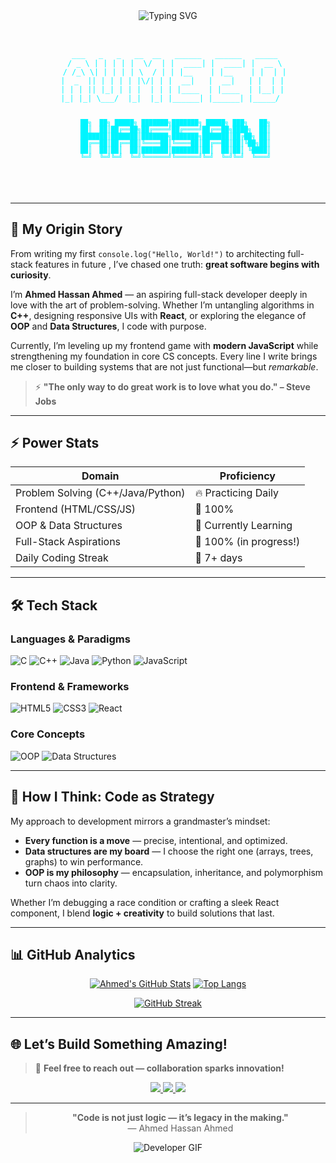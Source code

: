 <!-- 
✨ Welcome to Ahmed Hassan Ahmed's GitHub Profile! ✨
Designed with ❤️ | Futuristic • Clean • Animated • Developer-Centric
-->

<div align="center">
  <img src="https://readme-typing-svg.demolab.com?font=Fira+Code&size=28&duration=3000&pause=500&color=00F5FF&center=true&vCenter=true&width=800&lines=👋+Hi%2C+I%27m+Ahmed+Hassan+Ahmed;🎯+Aspiring+Full-Stack+Developer;🚀+Building+with+React+%26+Modern+JS;⚡+Problem-Solver+in+C%2B%2B%2C+Python%2C+Java" alt="Typing SVG" />
</div>

<br/>

<div align="center">
  <pre>
  <code>
<span style="color:#00F5FF">     ___   _   _   __  __   ______   ______   _____  
    / _ \ | | | | |  \/  | |  ____| |  ____| |  __ \ 
   / /_\ \| | | | | \  / | | |__    | |__    | |  | |
  |  _  || | | | | |\/| | |  __|   |  __|   | |  | |
  | | | || |_| | | |  | | | |____  | |____  | |__| |
  |_| |_| \___/  |_|  |_| |______| |______| |_____/ 
                                                    
        ██╗  ██╗ █████╗ ███████╗███████╗ █████╗ ███╗   ██╗
        ██║  ██║██╔══██╗██╔════╝██╔════╝██╔══██╗████╗  ██║
        ███████║███████║███████╗███████╗███████║██╔██╗ ██║
        ██╔══██║██╔══██║╚════██║╚════██║██╔══██║██║╚██╗██║
        ██║  ██║██║  ██║███████║███████║██║  ██║██║ ╚████║
        ╚═╝  ╚═╝╚═╝  ╚═╝╚══════╝╚══════╝╚═╝  ╚═╝╚═╝  ╚═══╝
</span>
  </code>
</pre>
</div>

---

## 🌌 **My Origin Story**  
From writing my first `console.log("Hello, World!")` to architecting full-stack features in future , I’ve chased one truth: **great software begins with curiosity**.  

I’m **Ahmed Hassan Ahmed** — an aspiring full-stack developer deeply in love with the art of problem-solving. Whether I’m untangling algorithms in **C++**, designing responsive UIs with **React**, or exploring the elegance of **OOP** and **Data Structures**, I code with purpose.  

Currently, I’m leveling up my frontend game with **modern JavaScript** while strengthening my foundation in core CS concepts. Every line I write brings me closer to building systems that are not just functional—but *remarkable*.

> ⚡ **"The only way to do great work is to love what you do." – Steve Jobs**

---

## ⚡ **Power Stats**  

| **Domain**               | **Proficiency**      |
|--------------------------|----------------------|
| Problem Solving (C++/Java/Python) | 🔥 Practicing Daily        |
| Frontend (HTML/CSS/JS)      | 🎨 100%        |
| OOP & Data Structures             | 🧠 Currently Learning         |
| Full-Stack Aspirations            | 🚀 100% (in progress!) |
| Daily Coding Streak               | 💯 7+ days      |

---

## 🛠️ **Tech Stack**  

### Languages & Paradigms  
![C](https://img.shields.io/badge/C-A8B9CC?style=for-the-badge&logo=c&logoColor=black)
![C++](https://img.shields.io/badge/C%2B%2B-00599C?style=for-the-badge&logo=c%2B%2B&logoColor=white)
![Java](https://img.shields.io/badge/Java-ED8B00?style=for-the-badge&logo=openjdk&logoColor=white)
![Python](https://img.shields.io/badge/Python-3776AB?style=for-the-badge&logo=python&logoColor=white)
![JavaScript](https://img.shields.io/badge/JavaScript-F7DF1E?style=for-the-badge&logo=javascript&logoColor=black)

### Frontend & Frameworks  
![HTML5](https://img.shields.io/badge/HTML5-E34F26?style=for-the-badge&logo=html5&logoColor=white)
![CSS3](https://img.shields.io/badge/CSS3-1572B6?style=for-the-badge&logo=css3&logoColor=white)
![React](https://img.shields.io/badge/React-61DAFB?style=for-the-badge&logo=react&logoColor=black)

### Core Concepts  
![OOP](https://img.shields.io/badge/OOP-Purple?style=for-the-badge&logo=object-oriented&logoColor=white)
![Data Structures](https://img.shields.io/badge/Data_Structures-00C896?style=for-the-badge&logo=algorithm&logoColor=white)

---

## 🧠 **How I Think: Code as Strategy**  
My approach to development mirrors a grandmaster’s mindset:  
- **Every function is a move** — precise, intentional, and optimized.  
- **Data structures are my board** — I choose the right one (arrays, trees, graphs) to win performance.  
- **OOP is my philosophy** — encapsulation, inheritance, and polymorphism turn chaos into clarity.  

Whether I’m debugging a race condition or crafting a sleek React component, I blend **logic + creativity** to build solutions that last.

---

## 📊 **GitHub Analytics**  

<div align="center">
  
[![Ahmed's GitHub Stats](https://github-readme-stats.vercel.app/api?username=AhmedHassan-Ahmed&show_icons=true&theme=radical&border_color=00F5FF&bg_color=0D1117&title_color=00F5FF&text_color=FFFFFF)](https://github.com/AhmedHassan-Ahmed)
[![Top Langs](https://github-readme-stats.vercel.app/api/top-langs/?username=AhmedHassan-Ahmed&layout=compact&theme=radical&border_color=00F5FF&bg_color=0D1117&title_color=00F5FF&text_color=FFFFFF)](https://github.com/AhmedHassan-Ahmed)

[![GitHub Streak](https://streak-stats.demolab.com?user=AhmedHassan-Ahmed&theme=radical&border=00F5FF&background=0D1117&stroke=FFFFFF&ring=00F5FF&fire=00F5FF&currStreakLabel=00F5FF)](https://git.io/streak-stats)

</div>

---

## 🌐 **Let’s Build Something Amazing!**  

> 📧 **Feel free to reach out — collaboration sparks innovation!**

<p align="center">
  <a href="https://www.linkedin.com/in/ahmed-hassan-ahmed-9b3a34376" target="_blank">
    <img src="https://img.shields.io/badge/LinkedIn-0077B5?style=for-the-badge&logo=linkedin&logoColor=white" />
  </a>
  <a href="mailto:ahmedhassan8754321@gmail.com">
    <img src="https://img.shields.io/badge/Gmail-D14836?style=for-the-badge&logo=gmail&logoColor=white" />
  </a>
  <a href="https://github.com/AhmedHassan-Ahmed">
    <img src="https://img.shields.io/badge/GitHub-181717?style=for-the-badge&logo=github&logoColor=white" />
  </a>
</p>

---

<div align="center">
  
> **"Code is not just logic — it’s legacy in the making."**  
> — Ahmed Hassan Ahmed

![Developer GIF](https://user-images.githubusercontent.com/74038190/225833247-5d4d0c8b-2a0c-4e9e-9c8f-2a4d5b7d9f8d.gif)

</div>

